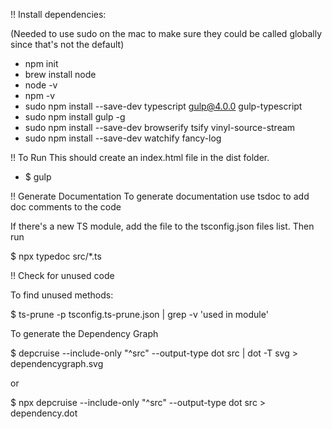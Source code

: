 !! Install dependencies: 

(Needed to use sudo on the mac to make sure they could be called globally since that's not the default)

- npm init
- brew install node
- node -v 
- npm -v
- sudo npm install --save-dev typescript gulp@4.0.0 gulp-typescript
- sudo npm install gulp -g
- sudo npm install --save-dev browserify tsify vinyl-source-stream
- sudo npm install --save-dev watchify fancy-log

!! To Run 
This should create an index.html file in the dist folder. 

- $ gulp 


!! Generate Documentation
To generate documentation use tsdoc to add doc comments to the code 

If there's a new TS module, add the file to the tsconfig.json files list. Then run 

$ npx typedoc src/*.ts 



!! Check for unused code

To find unused methods: 

$ ts-prune -p tsconfig.ts-prune.json | grep -v 'used in module'


To generate the Dependency Graph 

$ depcruise --include-only "^src" --output-type dot src | dot -T svg > dependencygraph.svg


or 


$ npx depcruise --include-only "^src" --output-type dot src > dependency.dot

